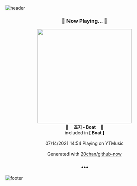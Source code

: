 ![header](https://capsule-render.vercel.app/api?type=wave&height=170&section=header&text=Hi.%20I'm%20SHIFT&fontColor=090707&fontAlignX=45&fontAlignY=65&fontSize=100)

<h3 align="center">🎵 Now Playing... 🎵</h3>
<p align="center">
  <a href="https://music.youtube.com/watch?v=vm3T2sdeIOY">
    <img width="300" src="https://lh3.googleusercontent.com/JtE3Ps8_3S6zsAOEkTInU39flCtjzXdNOF6WY6L8MtMR_mjDoZtpiqHUF-XYS4UqOiAkou9qFNQfx_eQ">
  </a>
  <br>
  🎵&nbsp&nbsp&nbsp <b>죠지 - Boat</b> &nbsp&nbsp&nbsp🎵
  <br>
  included in <b>[ Boat ]</b>
  
  <br />
  <br />
  07/14/2021 14:54 Playing on YTMusic
  <br />
  <br />
  Generated with <a href="https://github.com/20chan/github-now">20chan/github-now</a>
</p>

<h3 align="center">•••</h3>

![footer](https://capsule-render.vercel.app/api?type=wave&height=150&section=footer)
